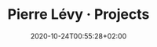 ---
title: "Pierre Lévy · Projects"
listchaire: false
member: "PLevy"
date: 2020-10-24T00:55:28+02:00
draft: false
layout: list
searchFilter: Project
notEverything: true
notListed: true
comment: false
zone: "projects"
---